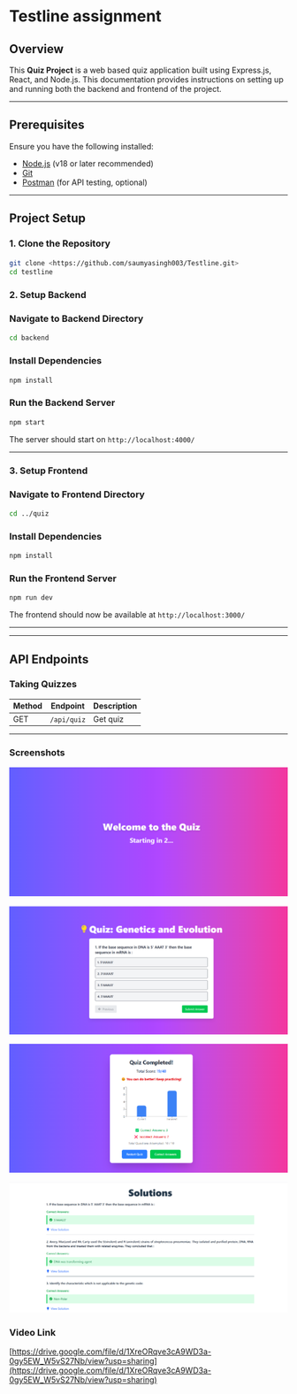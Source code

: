 # Testline assignment 
## Overview

This **Quiz Project** is a web based quiz application built using Express.js, React, and Node.js. This documentation provides instructions on setting up and running both the backend and frontend of the project.

---

## Prerequisites

Ensure you have the following installed:

- [Node.js](https://nodejs.org/) (v18 or later recommended)
- [Git](https://git-scm.com/)
- [Postman](https://www.postman.com/) (for API testing, optional)

---

## Project Setup

### 1. Clone the Repository

```bash
git clone <https://github.com/saumyasingh003/Testline.git>
cd testline

```

### 2. Setup Backend

### Navigate to Backend Directory

```bash
cd backend

```

### Install Dependencies

```bash
npm install

```

### Run the Backend Server

```bash
npm start

```

The server should start on `http://localhost:4000/`

---

### 3. Setup Frontend

### Navigate to Frontend Directory

```bash
cd ../quiz

```

### Install Dependencies

```bash
npm install

```

### Run the Frontend Server

```bash
npm run dev

```

The frontend should now be available at `http://localhost:3000/`

---

---

## API Endpoints

### Taking Quizzes

| Method | Endpoint | Description |
| --- | --- | --- |
| GET | `/api/quiz` | Get quiz |

---

### Screenshots

![ss1.png](ss1.png)

![ss2.png](ss2.png)

![ss3.png](ss3.png)

![ss4.png](ss4.png)

### Video Link

[https://drive.google.com/file/d/1XreORqve3cA9WD3a-0gy5EW_W5vS27Nb/view?usp=sharing](https://drive.google.com/file/d/1XreORqve3cA9WD3a-0gy5EW_W5vS27Nb/view?usp=sharing)